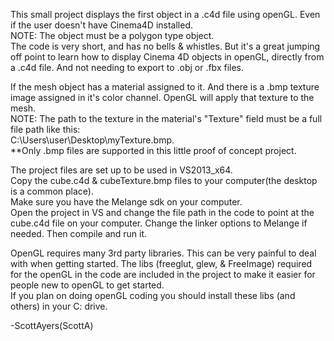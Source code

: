 This small project displays the first object in a .c4d file using openGL. Even if the user doesn't have Cinema4D installed.<br />
NOTE: The object must be a polygon type object.<br />
The code is very short, and has no bells & whistles. But it's a great jumping off point to learn how to display Cinema 4D objects in openGL, directly from a .c4d file. And not needing to export to .obj or .fbx files.

If the mesh object has a material assigned to it. And there is a .bmp texture image assigned in it's color channel. OpenGL will apply that texture to the mesh.<br />
NOTE: The path to the texture in the material's "Texture" field must be a full file path like this: <br />
C:\Users\user\Desktop\myTexture.bmp.<br />
**Only .bmp files are supported in this little proof of concept project.
      
The project files are set up to be used in VS2013_x64.<br />
Copy the cube.c4d & cubeTexture.bmp files to your computer(the desktop is a common place).<br />
Make sure you have the Melange sdk on your computer.<br />
Open the project in VS and change the file path in the code to point at the cube.c4d file on your computer. Change the linker options to Melange if needed. Then compile and run it.

OpenGL requires many 3rd party libraries. This can be very painful to deal with when getting started.
The libs (freeglut, glew, & FreeImage) required for the openGL in the code are included in the project to make it easier for people new to openGL to get started.<br />
If you plan on doing openGL coding you should install these libs (and others) in your C: drive.

-ScottAyers(ScottA)
